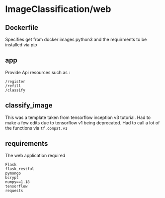 # ImageClassification/web

## Dockerfile
Specifies get from docker images python3 and the requirments to be installed via pip

## app 
Provide Api resources such as :

```
/register 
/refill 
/classify
```

## classify_image

This was a template taken from tensorflow inception v3 tutorial. Had to make a few edits due to tensorflow v1 being deprecated. Had to call a lot of the functions via  ```tf.compat.v1```


## requirements
The web application required 
```
Flask
flask_restful
pymongo
bcrypt
numpy==1.18
tensorflow
requests
```
